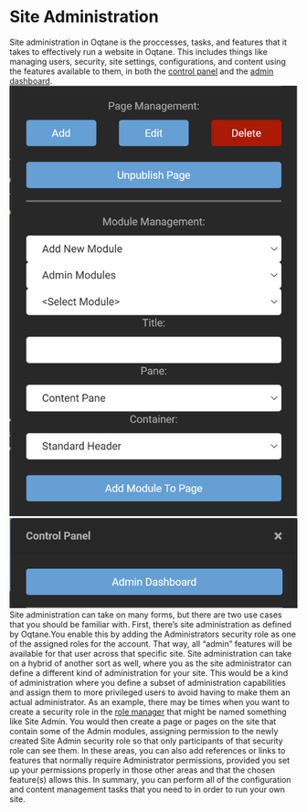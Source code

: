 # Site Administration

Site administration in Oqtane is the proccesses, tasks, and features that it takes to effectively run a website in Oqtane\.
This includes things like managing users, security, site settings, configurations, and content using the features available to them, in both the [control panel](../ControlPanel/index.md) and the [admin dashboard](../admin-dashboard/index.md)\.
![control-panel](control-panel.png)
![admin-dash](admin-dash.png)
Site administration can take on many forms, but there are two use cases that you should be familiar with. First, there’s site administration as defined by Oqtane\.You enable this by adding the Administrators security role as one of the assigned roles for the account. That way, all “admin” features will be available for that user across that specific site\.
Site administration can take on a hybrid of another sort as well, where you as the site administrator can define a different kind of administration for your site\. This would be a kind of administration where you define a subset of administration capabilities and assign them to more privileged users to avoid having to make them an actual administrator\.
As an example, there may be times when you want to create a security role in the [role manager](/admin/admin-dashboard/role-management.md) that might be named something like Site Admin\. You would then create a page or pages on the site that contain some of the Admin modules, assigning permission to the newly created Site Admin security role so that only participants of that security role can see them\. In these areas, you can also add references or links to features that normally require Administrator permissions, provided you set up your permissions properly in those other areas and that the chosen feature(s) allows this\.
In summary, you can perform all of the configuration and content management tasks that you need to in order to run your own site\.
